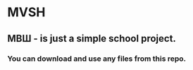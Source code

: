# MVSH

## МВШ - is just a simple school project.

### You can download and use any files from this repo.
